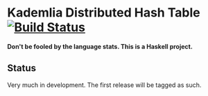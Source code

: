 # Kademlia Distributed Hash Table [![Build Status](https://travis-ci.org/phylake/kademlia.png?branch=master)](https://travis-ci.org/phylake/kademlia)

**Don't be fooled by the language stats. This is a Haskell project.**

Status
------

Very much in development. The first release will be tagged as such.
